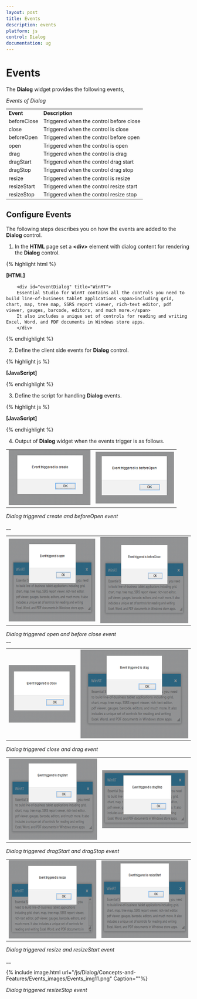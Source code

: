 ```yaml
---
layout: post
title: Events
description: events
platform: js
control: Dialog
documentation: ug
---
```


# Events

 The **Dialog** widget provides the following events,

_Events of Dialog_

<table>
<tr>
<td>
<b>Event</b></td><td>
<b>Description</b></td></tr>
<tr>
<td>
beforeClose</td><td>
Triggered when the control before close</td></tr>
<tr>
<td>
close</td><td>
Triggered when the control is close</td></tr>
<tr>
<td>
beforeOpen</td><td>
Triggered when the control before open</td></tr>
<tr>
<td>
open</td><td>
Triggered when the control is open</td></tr>
<tr>
<td>
drag</td><td>
Triggered when the control is drag</td></tr>
<tr>
<td>
dragStart</td><td>
Triggered when the control drag start </td></tr>
<tr>
<td>
dragStop</td><td>
Triggered when the control drag stop</td></tr>
<tr>
<td>
resize</td><td>
Triggered when the control is resize</td></tr>
<tr>
<td>
resizeStart</td><td>
Triggered when the control resize start</td></tr>
<tr>
<td>
resizeStop</td><td>
Triggered when the control resize stop</td></tr>
</table>

## Configure Events

The following steps describes you on how the events are added to the **Dialog** control.

1. In the **HTML** page set a **&lt;div&gt;** element with dialog content for rendering the **Dialog** control.



{% highlight html %}

**[HTML]**

        <div id="eventDialog" title="WinRT">
        Essential Studio for WinRT contains all the controls you need to build line-of-business tablet applications <span>including grid, chart, map, tree map, SSRS report viewer, rich-text editor, pdf viewer, gauges, barcode, editors, and much more.</span>
        It also includes a unique set of controls for reading and writing Excel, Word, and PDF documents in Windows store apps.
        </div>


{% endhighlight %}



2. Define the client side events for **Dialog** control.



{% highlight js %}

**[JavaScript]**

   <script type="text/javascript">
        $("#eventDialog").ejDialog({
            create: "onCreate",
            beforeClose: "onBeforeClose",
            close: "onClose",
            beforeOpen: "onBeforeOpen",
            open: "onOpen",
            drag: "onDrag",
            dragStart: "onDragStart",
            dragStop: "onDragStop",
            resize: "onResize",
            resizeStart: "onResizeStart",
            resizeStop: "onResizeStop"
        });
     </script>


{% endhighlight %}



3. Define the script for handling **Dialog** events.



{% highlight js %}

**[JavaScript]**

   <script type="text/javascript">
        function onCreate(args) {
            // {boolean} argument.cancel - returns the cancel option value
            // {object} argument.model - returns the dialog model
            // {string} argument.type - returns the name of the event
alert("Event triggered is " + args.type);
        }

        function onBeforeClose(args) {
            // {Object} argument.event - returns the close icon click event args    
// {boolean} argument.cancel - returns the cancel option value
// {object} argument.model - returns the dialog model
            // {string} argument.type - returns the name of the event
            alert("Event triggered is " + args.type);
        }

        function onClose(args) {
            // {Object} argument.event - returns the close icon click event args    
// {boolean} argument.cancel - returns the cancel option value
// {object} argument.model - returns the dialog model
            // {string} argument.type - returns the name of the event
            alert("Event triggered is " + args.type);
        }

        function onBeforeOpen(args) {
            // {boolean} argument.cancel - returns the cancel option value
// {object} argument.model - returns the dialog model
            // {string} argument.type - returns the name of the event
            alert("Event triggered is " + args.type);
        }

        function onOpen(args) {
            // {boolean} argument.cancel - returns the cancel option value
// {object} argument.model - returns the dialog model
            // {string} argument.type - returns the name of the event
            alert("Event triggered is " + args.type);
        }

        function onDrag(args) {
            // {boolean} argument.cancel - returns the cancel option value
// {object} argument.model - returns the dialog model
// {string} argument.type - returns the name of the event
            // {Object} argument.event - returns the mouse move event args
            alert("Event triggered is " + args.type);
        }

        function onDragStart(args) {
            // {boolean} argument.cancel - returns the cancel option value
// {object} argument.model - returns the dialog model
// {string} argument.type - returns the name of the event
            // {Object} argument.event - returns the mouse down event args
            alert("Event triggered is " + args.type);
        }

        function onDragStop(args) {
             // {boolean} argument.cancel - returns the cancel option value
// {object} argument.model - returns the dialog model
// {string} argument.type - returns the name of the event
            // {Object} argument.event - returns the mouse down event args
            alert("Event triggered is " + args.type);
        }

        function onResize(args) {
             // {boolean} argument.cancel - returns the cancel option value
// {object} argument.model - returns the dialog model
// {string} argument.type - returns the name of the event
            // {Object} argument.event - returns the mouse move event args
            alert("Event triggered is " + args.type);
        }

        function onResizeStart(args) {
            // {boolean} argument.cancel - returns the cancel option value
// {object} argument.model - returns the dialog model
// {string} argument.type - returns the name of the event
            // {Object} argument.event - returns the mouse down event args
            alert("Event triggered is " + args.type);
        }

        function onResizeStop(args) {
            // {boolean} argument.cancel - returns the cancel option value
// {object} argument.model - returns the dialog model
// {string} argument.type - returns the name of the event
            // {Object} argument.event - returns the mouse leave event args
            alert("Event triggered is " + args.type);
        }
     </script>


{% endhighlight %}



4. Output of **Dialog** widget when the events trigger is as follows.


<table>
<tr>
<td>
<img src="Events_images\Events_img1.png" alt="C:\Users\ApoorvahR\Desktop\1.png" width="223pt" height="150pt"</td><td>
<img src="Events_images\Events_img2.png" alt="C:\Users\ApoorvahR\Desktop\2.png" width="214pt" height="141pt"</td></tr>
</table>

_Dialog triggered create and beforeOpen event_               

__

<table>
<tr>
<td>
<img src="Events_images\Events_img3.png" alt="C:\Users\ApoorvahR\Desktop\3.png" width="332pt" height="226pt"</td><td>
<img src="Events_images\Events_img4.png" alt="C:\Users\ApoorvahR\Desktop\4.png" width="339pt" height="236pt"</td></tr>
</table>

_Dialog triggered open and before close event_  
__

<table>
<tr>
<td>
<img src="Events_images\Events_img5.png" alt="C:\Users\ApoorvahR\Desktop\5.png" width="214pt" height="157pt"</td><td>
<img src="Events_images\Events_img6.png" alt="C:\Users\ApoorvahR\Desktop\6.png" width="347pt" height="242pt"</td></tr>
</table>

_Dialog triggered close and drag event_


<table>
<tr>
<td>
<img src="Events_images\Events_img7.png" alt="C:\Users\ApoorvahR\Desktop\7.png" width="329pt" height="222pt"</td><td>
<img src="Events_images\Events_img8.png" alt="C:\Users\ApoorvahR\Desktop\8.png" width="322pt" height="158pt"</td></tr>
</table>

_Dialog triggered dragStart and dragStop event_


<table>
<tr>
<td>
<img src="Events_images\Events_img9.png" alt="C:\Users\ApoorvahR\Desktop\9.png" width="323pt" height="214pt"</td><td>
<img src="Events_images\Events_img10.png" alt="C:\Users\ApoorvahR\Desktop\10.png" width="320pt" height="212pt"</td></tr>
</table>

_Dialog triggered resize and resizeStart event_

__

{% include image.html url="/js/Dialog/Concepts-and-Features/Events_images/Events_img11.png" Caption=""%}

_Dialog triggered resizeStop event_

